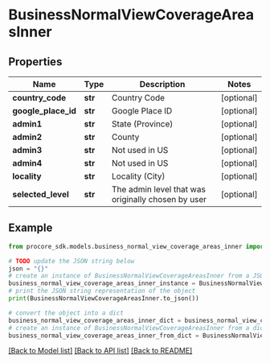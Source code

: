 # BusinessNormalViewCoverageAreasInner


## Properties

Name | Type | Description | Notes
------------ | ------------- | ------------- | -------------
**country_code** | **str** | Country Code | [optional] 
**google_place_id** | **str** | Google Place ID | [optional] 
**admin1** | **str** | State (Province) | [optional] 
**admin2** | **str** | County | [optional] 
**admin3** | **str** | Not used in US | [optional] 
**admin4** | **str** | Not used in US | [optional] 
**locality** | **str** | Locality (City) | [optional] 
**selected_level** | **str** | The admin level that was originally chosen by user | [optional] 

## Example

```python
from procore_sdk.models.business_normal_view_coverage_areas_inner import BusinessNormalViewCoverageAreasInner

# TODO update the JSON string below
json = "{}"
# create an instance of BusinessNormalViewCoverageAreasInner from a JSON string
business_normal_view_coverage_areas_inner_instance = BusinessNormalViewCoverageAreasInner.from_json(json)
# print the JSON string representation of the object
print(BusinessNormalViewCoverageAreasInner.to_json())

# convert the object into a dict
business_normal_view_coverage_areas_inner_dict = business_normal_view_coverage_areas_inner_instance.to_dict()
# create an instance of BusinessNormalViewCoverageAreasInner from a dict
business_normal_view_coverage_areas_inner_from_dict = BusinessNormalViewCoverageAreasInner.from_dict(business_normal_view_coverage_areas_inner_dict)
```
[[Back to Model list]](../README.md#documentation-for-models) [[Back to API list]](../README.md#documentation-for-api-endpoints) [[Back to README]](../README.md)



